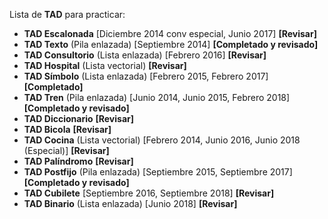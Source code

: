 Lista de **TAD** para practicar:
- **TAD Escalonada** [Diciembre 2014 conv especial, Junio 2017] **[Revisar]**
- **TAD Texto** (Pila enlazada) [Septiembre 2014] **[Completado y revisado]**
- **TAD Consultorio** (Lista enlazada) [Febrero 2016] **[Revisar]**
- **TAD Hospital** (Lista vectorial) **[Revisar]**
- **TAD Símbolo** (Lista enlazada) [Febrero 2015, Febrero 2017] **[Completado]**
- **TAD Tren** (Pila enlazada) [Junio 2014, Junio 2015, Febrero 2018] **[Completado y revisado]**
- **TAD Diccionario** **[Revisar]**
- **TAD Bicola** **[Revisar]**
- **TAD Cocina** (Lista vectorial) [Febrero 2014, Junio 2016, Junio 2018 (Especial)] **[Revisar]**
- **TAD Palíndromo** **[Revisar]**
- **TAD Postfijo** (Pila enlazada) [Septiembre 2015, Septiembre 2017] **[Completado y revisado]**
- **TAD Cubilete** [Septiembre 2016, Septiembre 2018] **[Revisar]**
- **TAD Binario** (Lista enlazada) [Junio 2018] **[Revisar]**
